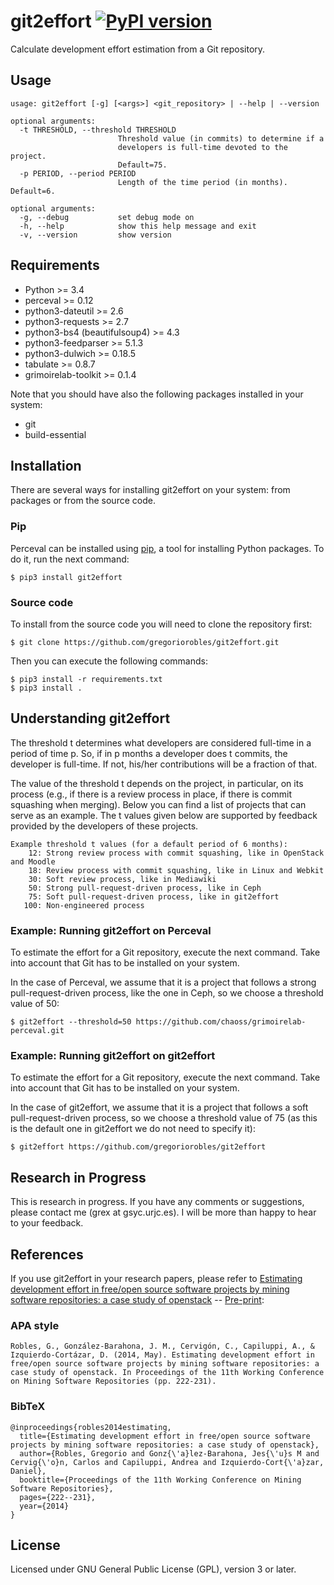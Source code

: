 # git2effort [![PyPI version](https://badge.fury.io/py/git2effort.svg)](https://badge.fury.io/py/git2effort)

Calculate development effort estimation from a Git repository.

## Usage

```
usage: git2effort [-g] [<args>] <git_repository> | --help | --version

optional arguments:
  -t THRESHOLD, --threshold THRESHOLD
                        Threshold value (in commits) to determine if a
                        developers is full-time devoted to the project.
                        Default=75.
  -p PERIOD, --period PERIOD
                        Length of the time period (in months). Default=6.

optional arguments:
  -g, --debug           set debug mode on
  -h, --help            show this help message and exit
  -v, --version         show version

```

## Requirements

* Python >= 3.4
* perceval >= 0.12
* python3-dateutil >= 2.6
* python3-requests >= 2.7
* python3-bs4 (beautifulsoup4) >= 4.3
* python3-feedparser >= 5.1.3
* python3-dulwich >= 0.18.5
* tabulate >= 0.8.7
* grimoirelab-toolkit >= 0.1.4

Note that you should have also the following packages installed in your system:
- git
- build-essential

## Installation

There are several ways for installing git2effort on your system: from packages
or from the source code.

### Pip

Perceval can be installed using [pip](https://pip.pypa.io/en/stable/), a tool
for installing Python packages. To do it, run the next command:

```
$ pip3 install git2effort
```

### Source code

To install from the source code you will need to clone the repository first:

```
$ git clone https://github.com/gregoriorobles/git2effort.git
```

Then you can execute the following commands:
```
$ pip3 install -r requirements.txt
$ pip3 install .
```


## Understanding git2effort

The threshold t determines what developers are considered full-time in a period
of time p. So, if in p months a developer does t commits, the developer is
full-time. If not, his/her contributions will be a fraction of that.

The value of the threshold t depends on the project, in particular, on its
process (e.g., if there is a review process in place, if there is commit
squashing when merging). Below you can find a list of projects that can serve
as an example. The t values given below are supported by feedback provided
by the developers of these projects.

```
Example threshold t values (for a default period of 6 months):
    12: Strong review process with commit squashing, like in OpenStack and Moodle
    18: Review process with commit squashing, like in Linux and Webkit
    30: Soft review process, like in Mediawiki
    50: Strong pull-request-driven process, like in Ceph
    75: Soft pull-request-driven process, like in git2effort
   100: Non-engineered process
```

### Example: Running git2effort on Perceval

To estimate the effort for a Git repository, execute the next command. Take into
account that Git has to be installed on your system.

In the case of Perceval, we assume that it is a project that follows a strong
pull-request-driven process, like the one in Ceph, so we choose a threshold
value of 50:

```
$ git2effort --threshold=50 https://github.com/chaoss/grimoirelab-perceval.git
```

### Example: Running git2effort on git2effort

To estimate the effort for a Git repository, execute the next command. Take into
account that Git has to be installed on your system.

In the case of git2effort, we assume that it is a project that follows a soft
pull-request-driven process, so we choose a threshold value of 75 (as this is 
the default one in git2effort we do not need to specify it):

```
$ git2effort https://github.com/gregoriorobles/git2effort
```

## Research in Progress

This is research in progress. If you have any comments or suggestions, please contact me (grex at gsyc.urjc.es). I will be more than happy to hear to your feedback.


## References

If you use git2effort in your research papers, please refer to [Estimating development effort in free/open source software projects by mining software repositories: a case study of openstack](https://dl.acm.org/doi/abs/10.1145/2597073.2597107) -- [Pre-print](https://www.researchgate.net/publication/260953482_Estimating_Development_Effort_in_FreeOpen_Source_Software_Projects_by_Mining_Software_Repositories):

### APA style

```
Robles, G., González-Barahona, J. M., Cervigón, C., Capiluppi, A., & Izquierdo-Cortázar, D. (2014, May). Estimating development effort in free/open source software projects by mining software repositories: a case study of openstack. In Proceedings of the 11th Working Conference on Mining Software Repositories (pp. 222-231).
```

### BibTeX

```
@inproceedings{robles2014estimating,
  title={Estimating development effort in free/open source software projects by mining software repositories: a case study of openstack},
  author={Robles, Gregorio and Gonz{\'a}lez-Barahona, Jes{\'u}s M and Cervig{\'o}n, Carlos and Capiluppi, Andrea and Izquierdo-Cort{\'a}zar, Daniel},
  booktitle={Proceedings of the 11th Working Conference on Mining Software Repositories},
  pages={222--231},
  year={2014}
}
```


## License

Licensed under GNU General Public License (GPL), version 3 or later.

